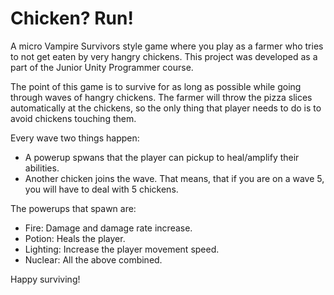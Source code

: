 # Chicken? Run!
A micro Vampire Survivors style game where you play as a farmer who tries to not get eaten by very hangry chickens. This project was developed as a part of the Junior Unity Programmer course.

The point of this game is to survive for as long as possible while going through waves of hangry chickens. The farmer will throw the pizza slices automatically at the chickens, so the only thing that player needs to do is to avoid chickens touching them.

Every wave two things happen:
- A powerup spwans that the player can pickup to heal/amplify their abilities.
- Another chicken joins the wave. That means, that if you are on a wave 5, you will have to deal with 5 chickens.

The powerups that spawn are:
- Fire: Damage and damage rate increase.
- Potion: Heals the player.
- Lighting: Increase the player movement speed.
- Nuclear: All the above combined.

Happy surviving!
